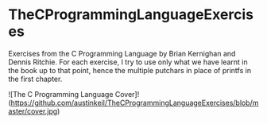 # TheCProgrammingLanguageExercises
Exercises from the C Programming Language by Brian Kernighan and Dennis Ritchie. For each exercise, I try to use only what we have learnt in the book up to that point, hence the multiple putchars in place of printfs in the first chapter.

![The C Programming Language Cover]!(https://github.com/austinkeil/TheCProgrammingLanguageExercises/blob/master/cover.jpg)
